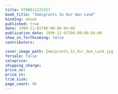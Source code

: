 ```yaml
---
title: 9780811223317
book_title: "Immigrants In Our Own Land"
binding: ebook
published: true
date: 1990-11-01T06:00:00-04:00
publication_date: 1990-11-01T06:00:00-04:00
show_in_forthcoming: false
contributors:

cover_image_path: Immigrants_In_Our_Own_Land.jpg
forsale: false
saleprice:
shipping_charge:
price_us:
price_cn:
trim_size:
page_count: 96
---
```



